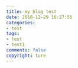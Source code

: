 ```yaml
---
title: my blog test
date: 2018-12-29 16:27:55
categories: 
- test
tags:
- test
- test1
comments: false
copyright: ture
---
```

